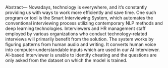 Abstract— Nowadays, technology is everywhere, and it’s constantly providing us with ways to work more efficiently and save time. One such program or tool is the Smart Interviewing System, which automates the conventional interviewing process utilizing contemporary NLP methods and deep learning technologies. Interviewers and HR management staff employed by various organizations who conduct technology-related interviews will primarily benefit from the solution. The system works by figuring patterns from human audio and writing. It converts human voice into computer-understandable inputs which are used in our AI Interviewer. AI-based Interviewer is unable to identify cheating and the questions are only asked from the dataset on which the model is trained.
